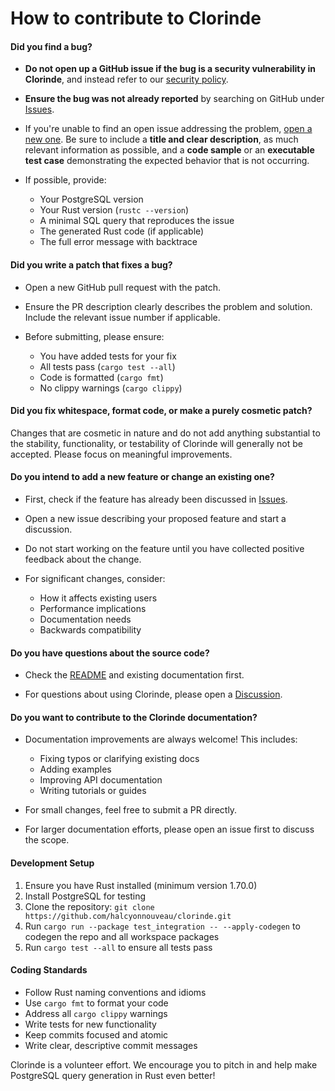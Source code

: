 # How to contribute to Clorinde

#### **Did you find a bug?**

* **Do not open up a GitHub issue if the bug is a security vulnerability in Clorinde**, and instead refer to our [security policy](https://github.com/halcyonnouveau/clorinde/security/policy).

* **Ensure the bug was not already reported** by searching on GitHub under [Issues](https://github.com/halcyonnouveau/clorinde/issues).

* If you're unable to find an open issue addressing the problem, [open a new one](https://github.com/halcyonnouveau/clorinde/issues/new). Be sure to include a **title and clear description**, as much relevant information as possible, and a **code sample** or an **executable test case** demonstrating the expected behavior that is not occurring.

* If possible, provide:
  * Your PostgreSQL version
  * Your Rust version (`rustc --version`)
  * A minimal SQL query that reproduces the issue
  * The generated Rust code (if applicable)
  * The full error message with backtrace

#### **Did you write a patch that fixes a bug?**

* Open a new GitHub pull request with the patch.

* Ensure the PR description clearly describes the problem and solution. Include the relevant issue number if applicable.

* Before submitting, please ensure:
  * You have added tests for your fix
  * All tests pass (`cargo test --all`)
  * Code is formatted (`cargo fmt`)
  * No clippy warnings (`cargo clippy`)

#### **Did you fix whitespace, format code, or make a purely cosmetic patch?**

Changes that are cosmetic in nature and do not add anything substantial to the stability, functionality, or testability of Clorinde will generally not be accepted. Please focus on meaningful improvements.

#### **Do you intend to add a new feature or change an existing one?**

* First, check if the feature has already been discussed in [Issues](https://github.com/halcyonnouveau/clorinde/issues).

* Open a new issue describing your proposed feature and start a discussion.

* Do not start working on the feature until you have collected positive feedback about the change.

* For significant changes, consider:
  * How it affects existing users
  * Performance implications
  * Documentation needs
  * Backwards compatibility

#### **Do you have questions about the source code?**

* Check the [README](README.md) and existing documentation first.

* For questions about using Clorinde, please open a [Discussion](https://github.com/halcyonnouveau/clorinde/discussions).

#### **Do you want to contribute to the Clorinde documentation?**

* Documentation improvements are always welcome! This includes:
  * Fixing typos or clarifying existing docs
  * Adding examples
  * Improving API documentation
  * Writing tutorials or guides

* For small changes, feel free to submit a PR directly.

* For larger documentation efforts, please open an issue first to discuss the scope.

#### **Development Setup**

1. Ensure you have Rust installed (minimum version 1.70.0)
2. Install PostgreSQL for testing
3. Clone the repository: `git clone https://github.com/halcyonnouveau/clorinde.git`
4. Run `cargo run --package test_integration -- --apply-codegen` to codegen the repo and all workspace packages
5. Run `cargo test --all` to ensure all tests pass

#### **Coding Standards**

* Follow Rust naming conventions and idioms
* Use `cargo fmt` to format your code
* Address all `cargo clippy` warnings
* Write tests for new functionality
* Keep commits focused and atomic
* Write clear, descriptive commit messages

Clorinde is a volunteer effort. We encourage you to pitch in and help make PostgreSQL query generation in Rust even better!
